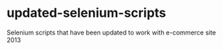 updated-selenium-scripts
========================

Selenium scripts that have been updated to work with e-commerce site 2013
